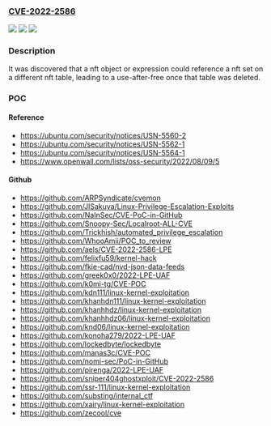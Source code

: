 ### [CVE-2022-2586](https://cve.mitre.org/cgi-bin/cvename.cgi?name=CVE-2022-2586)
![](https://img.shields.io/static/v1?label=Product&message=linux&color=blue)
![](https://img.shields.io/static/v1?label=Version&message=0%3C%206.0~rc1%20&color=brighgreen)
![](https://img.shields.io/static/v1?label=Vulnerability&message=CWE-416&color=brighgreen)

### Description

It was discovered that a nft object or expression could reference a nft set on a different nft table, leading to a use-after-free once that table was deleted.

### POC

#### Reference
- https://ubuntu.com/security/notices/USN-5560-2
- https://ubuntu.com/security/notices/USN-5562-1
- https://ubuntu.com/security/notices/USN-5564-1
- https://www.openwall.com/lists/oss-security/2022/08/09/5

#### Github
- https://github.com/ARPSyndicate/cvemon
- https://github.com/JlSakuya/Linux-Privilege-Escalation-Exploits
- https://github.com/NaInSec/CVE-PoC-in-GitHub
- https://github.com/Snoopy-Sec/Localroot-ALL-CVE
- https://github.com/Trickhish/automated_privilege_escalation
- https://github.com/WhooAmii/POC_to_review
- https://github.com/aels/CVE-2022-2586-LPE
- https://github.com/felixfu59/kernel-hack
- https://github.com/fkie-cad/nvd-json-data-feeds
- https://github.com/greek0x0/2022-LPE-UAF
- https://github.com/k0mi-tg/CVE-POC
- https://github.com/kdn111/linux-kernel-exploitation
- https://github.com/khanhdn111/linux-kernel-exploitation
- https://github.com/khanhhdz/linux-kernel-exploitation
- https://github.com/khanhhdz06/linux-kernel-exploitation
- https://github.com/knd06/linux-kernel-exploitation
- https://github.com/konoha279/2022-LPE-UAF
- https://github.com/lockedbyte/lockedbyte
- https://github.com/manas3c/CVE-POC
- https://github.com/nomi-sec/PoC-in-GitHub
- https://github.com/pirenga/2022-LPE-UAF
- https://github.com/sniper404ghostxploit/CVE-2022-2586
- https://github.com/ssr-111/linux-kernel-exploitation
- https://github.com/substing/internal_ctf
- https://github.com/xairy/linux-kernel-exploitation
- https://github.com/zecool/cve

